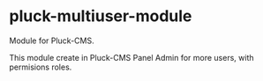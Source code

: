 pluck-multiuser-module
======================

Module for Pluck-CMS.

This module create in Pluck-CMS Panel Admin for more users, with permisions roles.
